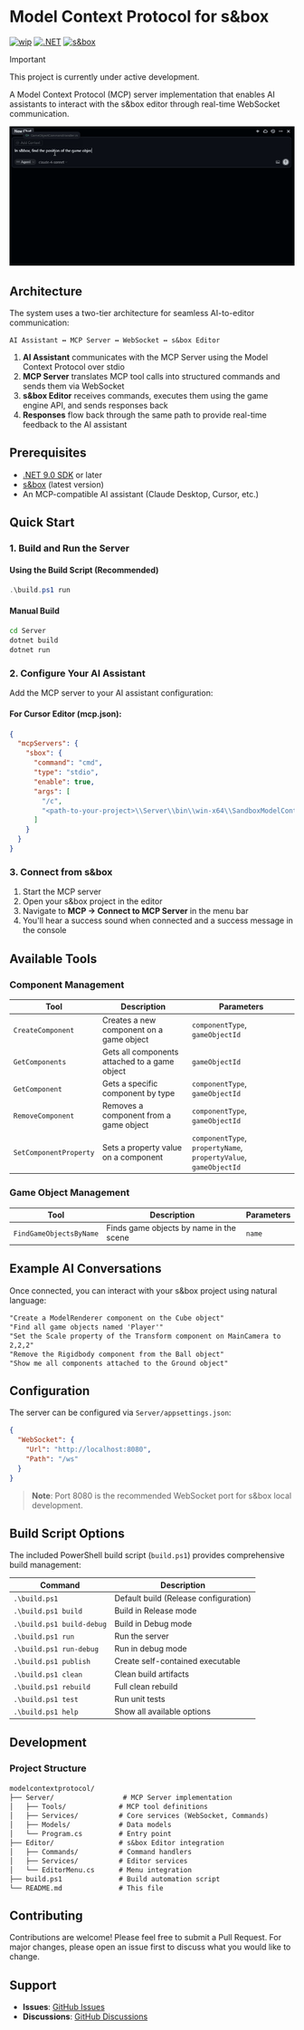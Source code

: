 # Model Context Protocol for s&box

[![wip](https://img.shields.io/badge/status-WIP-red)](https://github.com/suiramdev/sbox-mcp-server/issues)
[![.NET](https://img.shields.io/badge/.NET-9.0-blue)](https://dotnet.microsoft.com/)
[![s&box](https://img.shields.io/badge/s%26box-Compatible-orange)](https://sbox.game/)

> [!IMPORTANT]
> This project is currently under active development.

A Model Context Protocol (MCP) server implementation that enables AI assistants to interact with the s&box editor through real-time WebSocket communication.

![](./Assets/example_1.gif)

## Architecture

The system uses a two-tier architecture for seamless AI-to-editor communication:

```
AI Assistant ↔ MCP Server ↔ WebSocket ↔ s&box Editor
```

1. **AI Assistant** communicates with the MCP Server using the Model Context Protocol over stdio
2. **MCP Server** translates MCP tool calls into structured commands and sends them via WebSocket
3. **s&box Editor** receives commands, executes them using the game engine API, and sends responses back
4. **Responses** flow back through the same path to provide real-time feedback to the AI assistant

## Prerequisites

- [.NET 9.0 SDK](https://dotnet.microsoft.com/download/dotnet/9.0) or later
- [s&box](https://sbox.game/) (latest version)
- An MCP-compatible AI assistant (Claude Desktop, Cursor, etc.)

## Quick Start

### 1. Build and Run the Server

#### Using the Build Script (Recommended)

```powershell
.\build.ps1 run
```

#### Manual Build

```bash
cd Server
dotnet build
dotnet run
```

### 2. Configure Your AI Assistant

Add the MCP server to your AI assistant configuration:

#### For Cursor Editor (mcp.json):
```json
{
  "mcpServers": {
    "sbox": {
      "command": "cmd",
      "type": "stdio",
      "enable": true,
      "args": [
        "/c", 
        "<path-to-your-project>\\Server\\bin\\win-x64\\SandboxModelContextProtocol.Server.exe"
      ]
    }
  }
}
```

### 3. Connect from s&box

1. Start the MCP server
2. Open your s&box project in the editor
3. Navigate to **MCP → Connect to MCP Server** in the menu bar
4. You'll hear a success sound when connected and a success message in the console

## Available Tools

### Component Management

| Tool                   | Description                                   | Parameters                                                       |
| ---------------------- | --------------------------------------------- | ---------------------------------------------------------------- |
| `CreateComponent`      | Creates a new component on a game object      | `componentType`, `gameObjectId`                                  |
| `GetComponents`        | Gets all components attached to a game object | `gameObjectId`                                                   |
| `GetComponent`         | Gets a specific component by type             | `componentType`, `gameObjectId`                                  |
| `RemoveComponent`      | Removes a component from a game object        | `componentType`, `gameObjectId`                                  |
| `SetComponentProperty` | Sets a property value on a component          | `componentType`, `propertyName`, `propertyValue`, `gameObjectId` |

### Game Object Management

| Tool                    | Description                             | Parameters |
| ----------------------- | --------------------------------------- | ---------- |
| `FindGameObjectsByName` | Finds game objects by name in the scene | `name`     |

## Example AI Conversations

Once connected, you can interact with your s&box project using natural language:

```
"Create a ModelRenderer component on the Cube object"
"Find all game objects named 'Player'"
"Set the Scale property of the Transform component on MainCamera to 2,2,2"
"Remove the Rigidbody component from the Ball object"
"Show me all components attached to the Ground object"
```

## Configuration

The server can be configured via `Server/appsettings.json`:

```json
{
  "WebSocket": {
    "Url": "http://localhost:8080",
    "Path": "/ws"
  }
}
```

> **Note**: Port 8080 is the recommended WebSocket port for s&box local development.

## Build Script Options

The included PowerShell build script (`build.ps1`) provides comprehensive build management:

| Command                   | Description                           |
| ------------------------- | ------------------------------------- |
| `.\build.ps1`             | Default build (Release configuration) |
| `.\build.ps1 build`       | Build in Release mode                 |
| `.\build.ps1 build-debug` | Build in Debug mode                   |
| `.\build.ps1 run`         | Run the server                        |
| `.\build.ps1 run-debug`   | Run in debug mode                     |
| `.\build.ps1 publish`     | Create self-contained executable      |
| `.\build.ps1 clean`       | Clean build artifacts                 |
| `.\build.ps1 rebuild`     | Full clean rebuild                    |
| `.\build.ps1 test`        | Run unit tests                        |
| `.\build.ps1 help`        | Show all available options            |

## Development

### Project Structure

```
modelcontextprotocol/
├── Server/                 # MCP Server implementation
│   ├── Tools/             # MCP tool definitions
│   ├── Services/          # Core services (WebSocket, Commands)
│   ├── Models/            # Data models
│   └── Program.cs         # Entry point
├── Editor/                # s&box Editor integration
│   ├── Commands/          # Command handlers
│   ├── Services/          # Editor services
│   └── EditorMenu.cs      # Menu integration
├── build.ps1              # Build automation script
└── README.md              # This file
```

## Contributing

Contributions are welcome! Please feel free to submit a Pull Request. For major changes, please open an issue first to discuss what you would like to change.

## Support

- **Issues**: [GitHub Issues](https://github.com/suiramdev/sbox-mcp-server/issues)
- **Discussions**: [GitHub Discussions](https://github.com/suiramdev/sbox-mcp-server/discussions)
